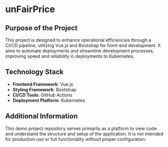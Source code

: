 # unFairPrice

## Purpose of the Project
This project is designed to enhance operational efficiencies through a CI/CD pipeline, utilizing Vue.js and Bootstrap for front-end development. It aims to automate deployments and streamline development processes, improving speed and reliability in deployments to Kubernetes.

## Technology Stack
- **Frontend Framework**: Vue.js
- **Styling Framework**: Bootstrap
- **CI/CD Tools**: GitHub Actions
- **Deployment Platform**: Kubernetes

## Additional Information
This demo project repository serves primarily as a platform to view code and understand the structure and setup of the application. It is not intended for production use or full functionality without proper configuration.
